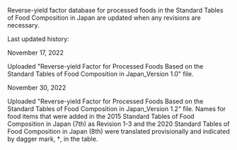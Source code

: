Reverse-yield factor database for processed foods in the Standard Tables of Food Composition in Japan are updated when any revisions are necessary.



Last updated history:

November 17, 2022

Uploaded "Reverse-yield Factor for Processed Foods Based on the Standard Tables of Food Composition in Japan_Version 1.0" file.



November 30, 2022

Uploaded "Reverse-yield Factor for Processed Foods Based on the Standard Tables of Food Composition in Japan_Version 1.2" file. Names for food items that were added in the 2015 Standard Tables of Food Composition in Japan (7th) as Revision 1-3 and the 2020 Standard Tables of Food Composition in Japan (8th) were translated provisionally and indicated by dagger mark, †, in the table.
